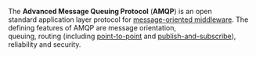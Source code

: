 The **Advanced Message Queuing Protocol** (**AMQP**) is an open standard application layer protocol for [message-oriented middleware](https://en.wikipedia.org/wiki/Message-oriented_middleware "Message-oriented middleware"). The defining features of AMQP are message orientation, queuing, routing (including [point-to-point](https://en.wikipedia.org/wiki/Point-to-point_(telecommunications) "Point-to-point (telecommunications)") and [publish-and-subscribe](https://en.wikipedia.org/wiki/Publish%E2%80%93subscribe "Publish–subscribe")), reliability and security.